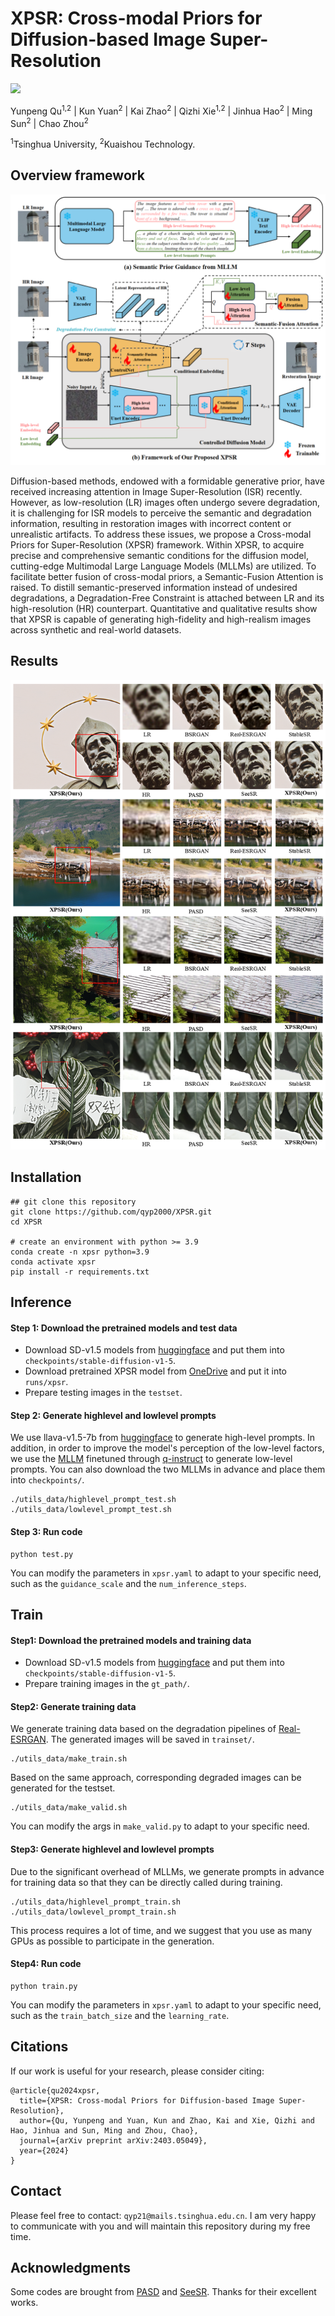 # XPSR: Cross-modal Priors for Diffusion-based Image Super-Resolution

<a href='https://arxiv.org/abs/2403.05049'><img src='https://img.shields.io/badge/arXiv-2403.05049-b31b1b.svg'></a> &nbsp;&nbsp;

Yunpeng Qu<sup>1,2</sup> | Kun Yuan<sup>2</sup> | Kai Zhao<sup>2</sup> | Qizhi Xie<sup>1,2</sup> | Jinhua Hao<sup>2</sup> | Ming Sun<sup>2</sup> | Chao Zhou<sup>2</sup>

<sup>1</sup>Tsinghua University, <sup>2</sup>Kuaishou Technology.

## Overview framework
![XPSR](figure/framework.png)

Diffusion-based methods, endowed with a formidable generative prior, have received increasing attention in Image Super-Resolution (ISR) recently.  However, as low-resolution (LR) images often undergo severe degradation, it is challenging for ISR models to perceive the semantic and degradation information, resulting in restoration images with incorrect content or unrealistic artifacts. To address these issues, we propose a Cross-modal Priors for Super-Resolution (XPSR) framework. Within XPSR, to acquire precise and comprehensive semantic conditions for the diffusion model, cutting-edge Multimodal Large Language Models (MLLMs) are utilized. To facilitate better fusion of cross-modal priors, a Semantic-Fusion Attention is raised. To distill semantic-preserved information instead of undesired degradations, a Degradation-Free Constraint is attached between LR and its high-resolution (HR) counterpart. Quantitative and qualitative results show that XPSR is capable of generating high-fidelity and high-realism images across synthetic and real-world datasets.

## Results
![xpsr](figure/results.png)

## Installation
```
## git clone this repository
git clone https://github.com/qyp2000/XPSR.git
cd XPSR

# create an environment with python >= 3.9
conda create -n xpsr python=3.9
conda activate xpsr
pip install -r requirements.txt
```


## Inference
#### Step 1: Download the pretrained models and test data
- Download SD-v1.5 models from [huggingface](https://huggingface.co/runwayml/stable-diffusion-v1-5) and put them into ``checkpoints/stable-diffusion-v1-5``.
- Download pretrained XPSR model from [OneDrive](https://drive.google.com/drive/folders/1rzlHjp6DuiD7timULeDvmxSQignnMywS?usp=sharing) and put it into ``runs/xpsr``.
- Prepare testing images in the `testset`.

#### Step 2: Generate highlevel and lowlevel prompts
We use llava-v1.5-7b from [huggingface](https://huggingface.co/liuhaotian/llava-v1.5-7b) to generate high-level prompts.
In addition, in order to improve the model's perception of the low-level factors, we use the [MLLM](https://huggingface.co/DLight1551/internlm-xcomposer-vl-7b-qinstruct-full) finetuned through [q-instruct](https://q-future.github.io/Q-Instruct/) to generate low-level prompts.
You can also download the two MLLMs in advance and place them into ``checkpoints/``.
```
./utils_data/highlevel_prompt_test.sh
./utils_data/lowlevel_prompt_test.sh
```

#### Step 3: Run code
```
python test.py
```
You can modify the parameters in `xpsr.yaml` to adapt to your specific need, such as the `guidance_scale` and the `num_inference_steps`.

## Train 

#### Step1: Download the pretrained models and training data
- Download SD-v1.5 models from [huggingface](https://huggingface.co/runwayml/stable-diffusion-v1-5) and put them into ``checkpoints/stable-diffusion-v1-5``.
- Prepare training images in the `gt_path/`.

#### Step2: Generate training data
We generate training data based on the degradation pipelines of [Real-ESRGAN](https://openaccess.thecvf.com/content/ICCV2021W/AIM/html/Wang_Real-ESRGAN_Training_Real-World_Blind_Super-Resolution_With_Pure_Synthetic_Data_ICCVW_2021_paper.html).
The generated images will be saved in `trainset/`.
```
./utils_data/make_train.sh
```
Based on the same approach, corresponding degraded images can be generated for the testset.
```
./utils_data/make_valid.sh
```
You can modify the args in `make_valid.py` to adapt to your specific need.

#### Step3: Generate highlevel and lowlevel prompts
Due to the significant overhead of MLLMs, we generate prompts in advance for training data so that they can be directly called during training.
```
./utils_data/highlevel_prompt_train.sh
./utils_data/lowlevel_prompt_train.sh
```
This process requires a lot of time, and we suggest that you use as many GPUs as possible to participate in the generation.

#### Step4: Run code
```
python train.py
```
You can modify the parameters in `xpsr.yaml` to adapt to your specific need, such as the `train_batch_size` and the `learning_rate`.


## Citations
If our work is useful for your research, please consider citing:
```
@article{qu2024xpsr,
  title={XPSR: Cross-modal Priors for Diffusion-based Image Super-Resolution},
  author={Qu, Yunpeng and Yuan, Kun and Zhao, Kai and Xie, Qizhi and Hao, Jinhua and Sun, Ming and Zhou, Chao},
  journal={arXiv preprint arXiv:2403.05049},
  year={2024}
}
```
## Contact
Please feel free to contact: `qyp21@mails.tsinghua.edu.cn`. I am very happy to communicate with you and will maintain this repository during my free time.

## Acknowledgments
Some codes are brought from [PASD](https://github.com/yangxy/PASD) and [SeeSR](https://github.com/cswry/SeeSR). Thanks for their excellent works.